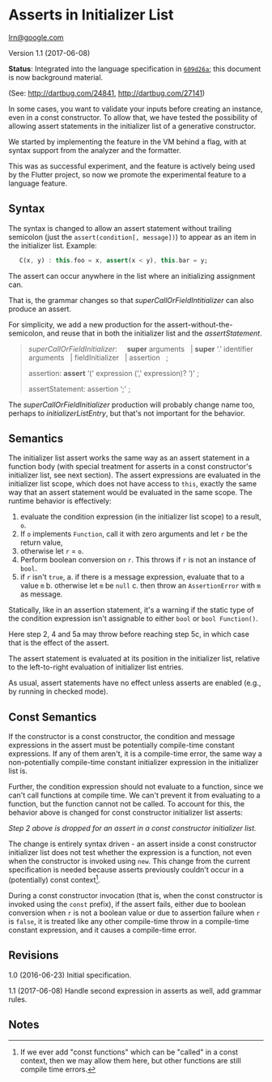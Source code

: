 # Asserts in Initializer List
[lrn@google.com](mailto:lrn@google.com)

Version 1.1 (2017-06-08)

**Status**: Integrated into the language specification in
[`609d26a`](https://github.com/dart-lang/sdk/commit/609d26a2274ccde0f74725f4df7e081ebc8ea020);
this document is now background material.

(See: http://dartbug.com/24841, http://dartbug.com/27141)

In some cases, you want to validate your inputs before creating an instance, even in a const constructor. To allow that, we have tested the possibility of allowing assert statements in the initializer list of a generative constructor.

We started by implementing the feature in the VM behind a flag, with at syntax support from the analyzer and the formatter.

This was as successful experiment, and the feature is actively being used by the Flutter project, so now we promote the experimental feature to a language feature.

## Syntax

The syntax is changed to allow an assert statement without trailing semicolon (just the `assert(condition[, message])`) to appear as an item in the initializer list.
Example:

```dart
   C(x, y) : this.foo = x, assert(x < y), this.bar = y;
```

The assert can occur anywhere in the list where an initializing assignment can.

That is, the grammar changes so that *superCallOrFieldIntitializer* can also produce an assert.

For simplicity, we add a new production for the assert-without-the-semicolon, and reuse that in both the initializer list and the *assertStatement*.

> *superCallOrFieldInitializer*:
> &nbsp;&nbsp;&nbsp; **super** arguments
> &nbsp;&nbsp;| **super** ‘.’ identifier arguments
> &nbsp;&nbsp;| fieldInitializer
> &nbsp;&nbsp;| assertion
> &nbsp;&nbsp;;
>
> assertion:  **assert** ‘(' expression (‘,' expression)? ‘)'  ;
>
> assertStatement: assertion ‘;' ;

The *superCallOrFieldInitializer* production will probably change name too, perhaps to *initializerListEntry*, but that's not important for the behavior.

## Semantics

The initializer list assert works the same way as an assert statement in a function body (with special treatment for asserts in a const constructor's initializer list, see next section). The assert expressions are evaluated in the initializer list scope, which does not have access to `this`, exactly the same way that an assert statement would be evaluated in the same scope. The runtime behavior is effectively:

1.  evaluate the condition expression (in the initializer list scope) to a result, `o`.
1.  If `o` implements `Function`, call it with zero arguments and let `r` be the return value,
1.  otherwise let `r` = `o`.
1.  Perform boolean conversion on `r`. This throws if `r` is not an instance of `bool`.
1.  if `r` isn't `true`,
    a.  if there is a message expression, evaluate that to a value `m`
    b.  otherwise let `m` be `null`
    c.  then throw an `AssertionError` with `m` as message.

Statically, like in an assertion statement, it's a warning if the static type of the condition expression isn't assignable to either `bool` or `bool Function()`.

Here step 2, 4 and 5a may throw before reaching step 5c, in which case that is the effect of the assert.


The assert statement is evaluated at its position in the initializer list, relative to the left-to-right evaluation of initializer list entries.

As usual, assert statements have no effect unless asserts are enabled (e.g., by running in checked mode).


## Const Semantics

If the constructor is a const constructor, the condition and message expressions in the assert must be potentially compile-time constant expressions. If any of them aren't, it is a compile-time error, the same way a non-potentially compile-time constant initializer expression in the initializer list is.

Further, the condition expression should not evaluate to a function, since we can't call functions at compile time. We can't prevent it from evaluating to a function, but the function cannot not be called. To account for this, the behavior above is changed for const constructor initializer list asserts:

*Step 2 above is dropped for an assert in a const constructor initializer list.*

The change is entirely syntax driven - an assert inside a const constructor initializer list does not test whether the expression is a function, not even when the constructor is invoked using `new`.
This change from the current specification is needed because asserts previously couldn't occur in a (potentially) const context[^1].

During a const constructor invocation (that is, when the const constructor is invoked using the `const` prefix), if the assert fails, either due to boolean conversion when `r` is not a boolean value or due to assertion failure when `r` is `false`, it is treated like any other compile-time throw in a compile-time constant expression, and it causes a compile-time error.


## Revisions

1.0 (2016-06-23) Initial specification.

1.1 (2017-06-08) Handle second expression in asserts as well, add grammar rules.


## Notes

[^1]:
     If we ever add "const functions" which can be "called" in a const context, then we may allow them here, but other functions are still compile time errors.
